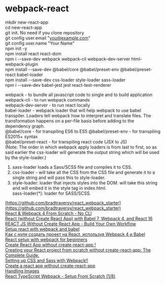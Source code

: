 # webpack-react
mkdir new-react-app  
cd new-react-app  
git init. No need if you clone repository  
git config user.email "you@example.com"  
git config user.name "Your Name"  
npm init -y  
npm install react react-dom   
npm i --save-dev webpack webpack-cli webpack-dev-server html-webpack-plugin  
npm install --save-dev @babel/core @babel/preset-env @babel/preset-react babel-loader  
npm install --save-dev css-loader style-loader sass-loader  
npm i --save-dev babel-jest jest react-test-renderer

webpack - to bundle all javascript code to single and to build application  
webpack-cli - to run webpack commands  
webpack-dev-server - to run react locally  
babel-loader - webpack loader that will help webpack to use babel transpiler. Loaders tell webpack how to interpret and translate files. The transformation happens on a per-file basis before adding to the dependency graph.    
@babel/core - for transpiling ES6 to ES5 
@babel/preset-env - for transpiling ES2015+ syntax  
@babel/preset-react - for transpiling react code (JSX to JS)  
(Note: The order in which webpack apply loaders is from last to first, so as said earlier the css-loader will generate the output string which will be used by the style-loader.)  
1. sass-loader loads a Sass/SCSS file and compiles it to CSS.  
2. css-loader - will take all the CSS from the CSS file and generate it to a single string and will pass this to style-loader.  
3. style-loader: loader that injects styles into the DOM. will take this string and will embed it in the style tag in index.html.    
sass-loader(*): loader for SASS/SCSS.  


[https://github.com/bradtraversy/react_webpack_starter](https://github.com/bradtraversy/react_webpack_starter)  
[React & Webpack 4 From Scratch - No CLI](https://www.youtube.com/watch?v=deyxI-6C2u4)  
[React (without Create React App) with Babel 7, Webpack 4, and React 16](https://www.youtube.com/watch?v=Zb2mQyQRwqc)  
[REACT JS Without Create React App - Build Your Own Workflow](https://www.javascriptwillrule.com/reactjs-installation-tutorial-without-create-react-app)  
[Setup react with webpack and babel](https://medium.com/age-of-awareness/setup-react-with-webpack-and-babel-5114a14a47e9)    
[Как с нуля создать проект на React, используя Webpack 4 и Babel](https://medium.com/nuances-of-programming/%D0%BA%D0%B0%D0%BA-%D1%81-%D0%BD%D1%83%D0%BB%D1%8F-%D1%81%D0%BE%D0%B7%D0%B4%D0%B0%D1%82%D1%8C-%D0%BF%D1%80%D0%BE%D0%B5%D0%BA%D1%82-%D0%BD%D0%B0-react-%D0%B8%D1%81%D0%BF%D0%BE%D0%BB%D1%8C%D0%B7%D1%83%D1%8F-webpack-4-%D0%B8-babel-172c256d228)  
[React setup with webpack for beginners](https://dev.to/deepanjangh/react-setup-with-webpack-for-beginners-2a8k)    
[Create React App without create-react-app !](https://dev.to/riddhiagrawal001/create-react-app-without-create-react-app-2lgd)  
[Creating your React project from scratch without create-react-app: The Complete Guide.](https://dev.to/underscorecode/creating-your-react-project-from-scratch-without-create-react-app-the-complete-guide-4kbc)  
[Setting up CSS and Sass with Webpack!!](https://dev.to/deepanjangh/setting-up-css-and-sass-with-webpack-3cg)  
[Create a react app without create-react-app](https://www.innominds.com/blog/create-a-react-app-without-create-react-app)  
[Handling Images](https://medium.com/a-beginners-guide-for-webpack-2/handling-images-e1a2a2c28f8d)   
[React TypeScript Webpack - Setup From Scratch (1/8)](https://www.youtube.com/watch?v=Elpu7CIuqjY&list=PLC3y8-rFHvwiWPS2RO3BKotLRfgg_8WEo)